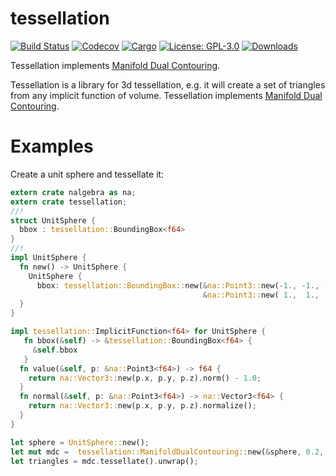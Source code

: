 # tessellation
[![Build Status](https://travis-ci.org/hmeyer/tessellation.svg?branch=master)](https://travis-ci.org/hmeyer/tessellation)
[![Codecov](https://codecov.io/github/hmeyer/tessellation/coverage.svg?branch=master)](https://codecov.io/github/hmeyer/tessellation)
[![Cargo](https://img.shields.io/crates/v/tessellation.svg)](https://crates.io/crates/tessellation)
[![License: GPL-3.0](https://img.shields.io/crates/l/direct-gui.svg)](#license)
[![Downloads](https://img.shields.io/crates/d/tessellation.svg)](#downloads)

Tessellation implements [Manifold Dual Contouring](http://faculty.cs.tamu.edu/schaefer/research/dualsimp_tvcg.pdf).

Tessellation is a library for 3d tessellation, e.g. it will create a set of triangles from any implicit function of volume.
Tessellation implements [Manifold Dual Contouring](http://faculty.cs.tamu.edu/schaefer/research/dualsimp_tvcg.pdf).
# Examples

Create a unit sphere and tessellate it:

```rust
extern crate nalgebra as na;
extern crate tessellation;
//!
struct UnitSphere {
  bbox : tessellation::BoundingBox<f64>
}
//!
impl UnitSphere {
  fn new() -> UnitSphere {
    UnitSphere {
      bbox: tessellation::BoundingBox::new(&na::Point3::new(-1., -1., -1.),
                                           &na::Point3::new( 1.,  1.,  1.)) }
  }
}

impl tessellation::ImplicitFunction<f64> for UnitSphere {
   fn bbox(&self) -> &tessellation::BoundingBox<f64> {
     &self.bbox
   }
  fn value(&self, p: &na::Point3<f64>) -> f64 {
    return na::Vector3::new(p.x, p.y, p.z).norm() - 1.0;
  }
  fn normal(&self, p: &na::Point3<f64>) -> na::Vector3<f64> {
    return na::Vector3::new(p.x, p.y, p.z).normalize();
  }
}

let sphere = UnitSphere::new();
let mut mdc =  tessellation::ManifoldDualContouring::new(&sphere, 0.2, 0.1);
let triangles = mdc.tessellate().unwrap();
```
